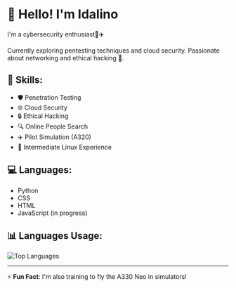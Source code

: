 # 👋 Hello! I'm Idalino 

I'm a cybersecurity enthusiast🚀✈️

Currently exploring pentesting techniques and cloud security. Passionate about networking and ethical hacking 🔐.

## 🔧 **Skills**:
- 🛡️ Penetration Testing
- 🌐 Cloud Security
- 🔒 Ethical Hacking
- 🔍 Online People Search
- ✈️ Pilot Simulation (A320)
- 🐧 Intermediate Linux Experience

## 💻 **Languages**:
- Python
- CSS
- HTML
- JavaScript (in progress)

## 📊 **Languages Usage**:
![Top Languages](https://github-readme-stats.vercel.app/api/top-langs/?username=shelby10202&layout=compact&theme=dark)

---
⚡ **Fun Fact**: I'm also training to fly the A330 Neo in simulators!
